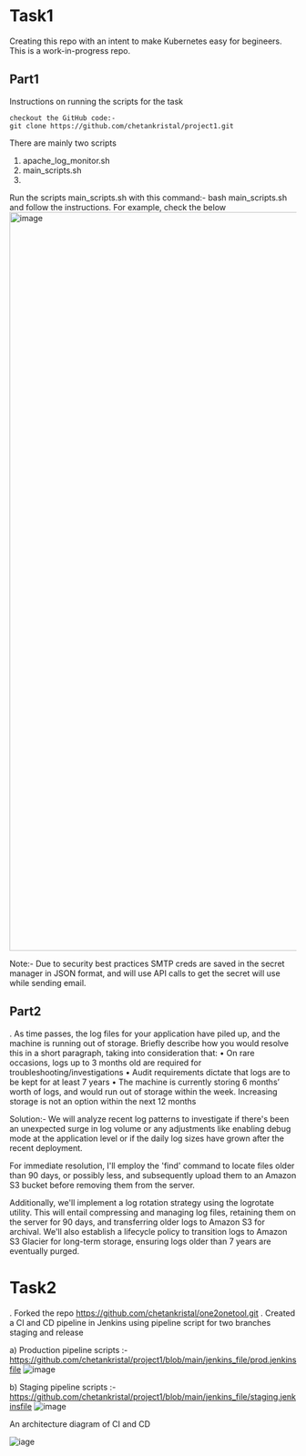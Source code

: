 # Task1
Creating this repo with an intent to make Kubernetes easy for begineers. This is a work-in-progress repo.

## Part1
Instructions on running the scripts for the task 

    checkout the GitHub code:-
    git clone https://github.com/chetankristal/project1.git
    

There are mainly two scripts
  1) apache_log_monitor.sh
  2) main_scripts.sh
  3) 

Run the scripts main_scripts.sh with this command:- bash main_scripts.sh and follow the instructions. For example, check the below
<img width="1298" alt="image" src="https://github.com/chetankristal/project1/assets/90678840/333f778c-04dc-4cf2-8ec1-efd2240bb41e">

Note:- Due to security best practices SMTP creds are saved in the secret manager in JSON format, and will use API calls to get the secret will use while sending email.
    
## Part2
. As time passes, the log files for your application have piled up, and the machine is running out of storage. Briefly describe how you would resolve this in a short paragraph, taking into consideration that:
• On rare occasions, logs up to 3 months old are required for troubleshooting/investigations 
• Audit requirements dictate that logs are to be kept for at least 7 years 
• The machine is currently storing 6 months’ worth of logs, and would run out of  storage within the week. Increasing storage is not an option within the next 12 months 


Solution:- We will analyze recent log patterns to investigate if there's been an unexpected surge in log volume or any adjustments like enabling debug mode at the application level or if the daily log sizes have grown after the recent deployment.

For immediate resolution, I'll employ the 'find' command to locate files older than 90 days, or possibly less, and subsequently upload them to an Amazon S3 bucket before removing them from the server.

Additionally, we'll implement a log rotation strategy using the logrotate utility. This will entail compressing and managing log files, retaining them on the server for 90 days, and transferring older logs to Amazon S3 for archival. We'll also establish a lifecycle policy to transition logs to Amazon S3 Glacier for long-term storage, ensuring logs older than 7 years are eventually purged.



# Task2

. Forked the repo 
    https://github.com/chetankristal/one2onetool.git
. Created a CI and CD pipeline in Jenkins using pipeline script for two branches staging and release

a) Production pipeline scripts :-  https://github.com/chetankristal/project1/blob/main/jenkins_file/prod.jenkinsfile
   ![image](https://github.com/chetankristal/project1/assets/90678840/e8669cda-9c6b-4e69-9efd-97e9255efc17)
    
b) Staging pipeline scripts :- https://github.com/chetankristal/project1/blob/main/jenkins_file/staging.jenkinsfile
![image](https://github.com/chetankristal/project1/assets/90678840/02879a2d-a2d2-4e7c-b067-7a53da7fa71a)


An architecture diagram of CI and CD

![iage](https://github.com/chetankristal/project1/assets/90678840/37dc84b9-f98f-4d8a-a873-89eb38bbbfc5)
